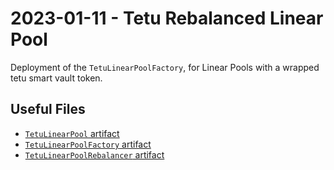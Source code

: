 # 2023-01-11 - Tetu Rebalanced Linear Pool

Deployment of the `TetuLinearPoolFactory`, for Linear Pools with a wrapped tetu smart 
vault token.

## Useful Files

- [`TetuLinearPool` artifact](./artifact/TetuLinearPool.json)
- [`TetuLinearPoolFactory` artifact](./artifact/TetuLinearPoolFactory.json)
- [`TetuLinearPoolRebalancer` artifact](./artifact/TetuLinearPoolRebalancer.json)

